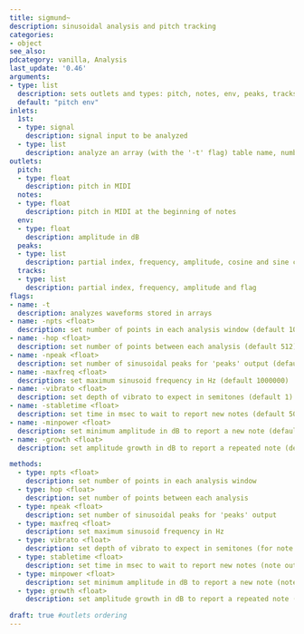 ```yaml
---
title: sigmund~
description: sinusoidal analysis and pitch tracking
categories:
- object
see_also:
pdcategory: vanilla, Analysis
last_update: '0.46'
arguments:
- type: list
  description: sets outlets and types: pitch, notes, env, peaks, tracks
  default: "pitch env"
inlets:
  1st:
  - type: signal
    description: signal input to be analyzed
  - type: list
    description: analyze an array (with the '-t' flag) table name, number of points, index of first point, sample rate and debug flag
outlets:
  pitch:
  - type: float
    description: pitch in MIDI
  notes:
  - type: float
    description: pitch in MIDI at the beginning of notes
  env:
  - type: float
    description: amplitude in dB
  peaks:
  - type: list
    description: partial index, frequency, amplitude, cosine and sine components
  tracks:
  - type: list
    description: partial index, frequency, amplitude and flag
flags:
- name: -t
  description: analyzes waveforms stored in arrays
- name: -npts <float>
  description: set number of points in each analysis window (default 1024)
- name: -hop <float>
  description: set number of points between each analysis (default 512)
- name: -npeak <float>
  description: set number of sinusoidal peaks for 'peaks' output (default 20)
- name: -maxfreq <float>
  description: set maximum sinusoid frequency in Hz (default 1000000)
- name: -vibrato <float>
  description: set depth of vibrato to expect in semitones (default 1)
- name: -stabletime <float>
  description: set time in msec to wait to report new notes (default 50)
- name: -minpower <float>
  description: set minimum amplitude in dB to report a new note (default 50)
- name: -growth <float>
  description: set amplitude growth in dB to report a repeated note (default 7)

methods:
  - type: npts <float>
    description: set number of points in each analysis window
  - type: hop <float>
    description: set number of points between each analysis
  - type: npeak <float>
    description: set number of sinusoidal peaks for 'peaks' output
  - type: maxfreq <float>
    description: set maximum sinusoid frequency in Hz
  - type: vibrato <float>
    description: set depth of vibrato to expect in semitones (for note output)
  - type: stabletime <float>
    description: set time in msec to wait to report new notes (note output)
  - type: minpower <float>
    description: set minimum amplitude in dB to report a new note (note output)
  - type: growth <float>
    description: set amplitude growth in dB to report a repeated note (note output)

draft: true #outlets ordering
---
```

